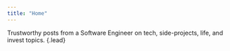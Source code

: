 ```yaml
---
title: "Home"
---
```


Trustworthy posts from a Software Engineer on tech, side-projects, life, and invest topics.
{.lead}
